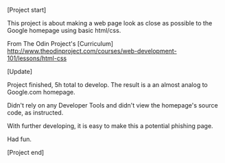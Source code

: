 [Project start]

This project is about making a web page look as close as possible to the Google homepage
using basic html/css.

From The Odin Project's [Curriculum]
http://www.theodinproject.com/courses/web-development-101/lessons/html-css

[Update]

Project finished, 5h total to develop. The result is a an almost analog to Google.com homepage.
 
Didn't rely on any Developer Tools and didn't view the homepage's source code, as instructed.


With further developing, it is easy to make this a potential phishing page.


Had fun.

[Project end]
